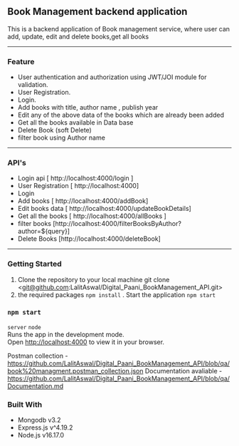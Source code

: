 ## Book Management backend application

This is a backend application of Book management service, where user can add, update, edit and delete books,get all books

---

### Feature

- User authentication and authorization using JWT/JOI module for validation.
- User Registration.
- Login.
- Add books with title, author name , publish year
- Edit any of the above data of the books which are already been added
- Get all the books available in Data base
- Delete Book (soft Delete)
- filter book using Author name

---

### API's

- Login api [ http://localhost:4000/login ]
- User Registration [ http://localhost:4000]
- Login
- Add books [ http://localhost:4000/addBook]
- Edit books data [ http://localhost:4000/updateBookDetails]
- Get all the books [ http://localhost:4000/allBooks ]
- filter books [http://localhost:4000/filterBooksByAuthor?author=${query}]
- Delete Books [http://localhost:4000/deleteBook]

---

### Getting Started

1. Clone the repository to your local machine
  git clone <git@github.com:LalitAswal/Digital_Paani_BookManagement_API.git>
2. the required packages
  `npm install`
. Start the application `npm start`

### `npm start`

 `server`  `node`\
Runs the app in the development mode.\
Open [http://localhost:4000](http://localhost:4000) to view it in your browser.

Postman collection - https://github.com/LalitAswal/Digital_Paani_BookManagement_API/blob/qa/book%20managment.postman_collection.json
Documentation avaliable - https://github.com/LalitAswal/Digital_Paani_BookManagement_API/blob/qa/Documentation.md

### Built With

- Mongodb  v3.2
- Express.js v^4.19.2
- Node.js  v16.17.0

